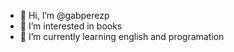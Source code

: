 - 👋 Hi, I’m @gabperezp
- 👀 I’m interested in books
- 🌱 I’m currently learning english and programation 

<!---
gabperezpp/gabperezpp is a ✨ special ✨ repository because its `README.md` (this file) appears on your GitHub profile.
You can click the Preview link to take a look at your changes.
--->
